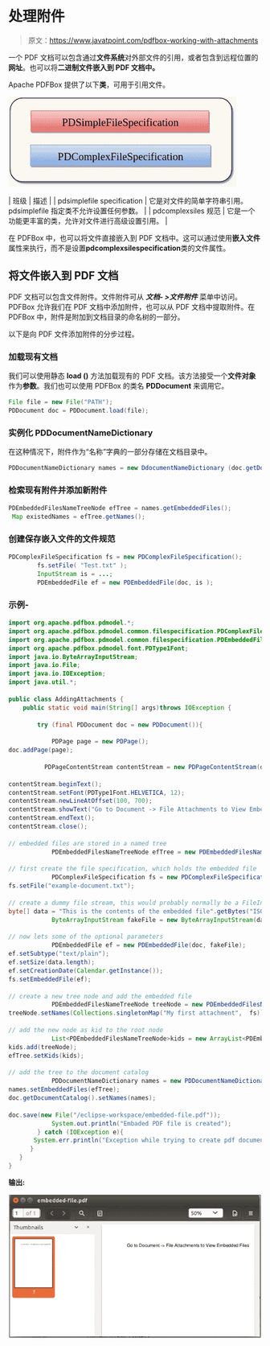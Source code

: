 # 处理附件

> 原文：<https://www.javatpoint.com/pdfbox-working-with-attachments>

一个 PDF 文档可以包含通过**文件系统**对外部文件的引用，或者包含到远程位置的**网址**。也可以将**二进制文件嵌入到 PDF 文档中。**

Apache PDFBox 提供了以下**类**，可用于引用文件。

![PDFBox Working with Attachments](img/6d7e6e29f1a3def07b0a06f9f5163d16.png)

| 班级 | 描述 |
| pdsimplefile specification | 它是对文件的简单字符串引用。pdsimplefile 指定类不允许设置任何参数。 |
| pdcomplexsiles 规范 | 它是一个功能更丰富的类，允许对文件进行高级设置引用。 |

在 PDFBox 中，也可以将文件直接嵌入到 PDF 文档中。这可以通过使用**嵌入文件**属性来执行，而不是设置**pdcomplexsilespecification**类的文件属性。

## 将文件嵌入到 PDF 文档

PDF 文档可以包含文件附件。文件附件可从 ***文档- >文件附件*** 菜单中访问。PDFBox 允许我们在 PDF 文档中添加附件，也可以从 PDF 文档中提取附件。在 PDFBox 中，附件是附加到文档目录的命名树的一部分。

以下是向 PDF 文件添加附件的分步过程。

### 加载现有文档

我们可以使用静态 **load ()** 方法加载现有的 PDF 文档。该方法接受一个**文件对象**作为**参数**。我们也可以使用 PDFBox 的类名 **PDDocument** 来调用它。

```java
File file = new File("PATH"); 
PDDocument doc = PDDocument.load(file); 

```

### 实例化 PDDocumentNameDictionary

在这种情况下，附件作为“名称”字典的一部分存储在文档目录中。

```java
PDDocumentNameDictionary names = new DdocumentNameDictionary (doc.getDocumentCatalog());

```

### 检索现有附件并添加新附件

```java
PDEmbeddedFilesNameTreeNode efTree = names.getEmbeddedFiles();
 Map existedNames = efTree.getNames();

```

### 创建保存嵌入文件的文件规范

```java
PDComplexFileSpecification fs = new PDComplexFileSpecification();
        fs.setFile( "Test.txt" );
        InputStream is = ...;
        PDEmbeddedFile ef = new PDEmbeddedFile(doc, is );

```

### 示例-

```java
import org.apache.pdfbox.pdmodel.*;
import org.apache.pdfbox.pdmodel.common.filespecification.PDComplexFileSpecification;
import org.apache.pdfbox.pdmodel.common.filespecification.PDEmbeddedFile;
import org.apache.pdfbox.pdmodel.font.PDType1Font;
import java.io.ByteArrayInputStream;
import java.io.File;
import java.io.IOException;
import java.util.*;

public class AddingAttachments {
	public static void main(String[] args)throws IOException {

		try (final PDDocument doc = new PDDocument()){

            PDPage page = new PDPage();
doc.addPage(page);

          PDPageContentStream contentStream = new PDPageContentStream(doc, page);

contentStream.beginText();
contentStream.setFont(PDType1Font.HELVETICA, 12);
contentStream.newLineAtOffset(100, 700);
contentStream.showText("Go to Document -> File Attachments to View Embedded Files");
contentStream.endText();
contentStream.close();

// embedded files are stored in a named tree
            PDEmbeddedFilesNameTreeNode efTree = new PDEmbeddedFilesNameTreeNode();

// first create the file specification, which holds the embedded file
            PDComplexFileSpecification fs = new PDComplexFileSpecification();
fs.setFile("example-document.txt");

// create a dummy file stream, this would probably normally be a FileInputStream
byte[] data = "This is the contents of the embedded file".getBytes("ISO-8859-1");
            ByteArrayInputStream fakeFile = new ByteArrayInputStream(data);

// now lets some of the optional parameters
            PDEmbeddedFile ef = new PDEmbeddedFile(doc, fakeFile);
ef.setSubtype("text/plain");
ef.setSize(data.length);
ef.setCreationDate(Calendar.getInstance());
fs.setEmbeddedFile(ef);

// create a new tree node and add the embedded file 
            PDEmbeddedFilesNameTreeNode treeNode = new PDEmbeddedFilesNameTreeNode();
treeNode.setNames(Collections.singletonMap("My first attachment",  fs));

// add the new node as kid to the root node
            List<PDEmbeddedFilesNameTreeNode>kids = new ArrayList<PDEmbeddedFilesNameTreeNode>();
kids.add(treeNode);
efTree.setKids(kids);

// add the tree to the document catalog
            PDDocumentNameDictionary names = new PDDocumentNameDictionary(doc.getDocumentCatalog());
names.setEmbeddedFiles(efTree);
doc.getDocumentCatalog().setNames(names);

doc.save(new File("/eclipse-workspace/embedded-file.pdf"));
            System.out.println("Embaded PDF file is created");
        } catch (IOException e){
       System.err.println("Exception while trying to create pdf document - " + e);
      }
   }
}

```

**输出:**

![PDFBox Working with Attachments](img/990583b89247ddede7dc6fcee7a4c495.png)